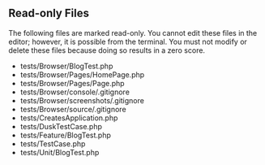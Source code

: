 ## Read-only Files
The following files are marked read-only. You cannot edit these files
in the editor; however, it is possible from the terminal. You must not
modify or delete these files because doing so results in a zero score.

* tests/Browser/BlogTest.php
* tests/Browser/Pages/HomePage.php
* tests/Browser/Pages/Page.php
* tests/Browser/console/.gitignore
* tests/Browser/screenshots/.gitignore
* tests/Browser/source/.gitignore
* tests/CreatesApplication.php
* tests/DuskTestCase.php
* tests/Feature/BlogTest.php
* tests/TestCase.php
* tests/Unit/BlogTest.php